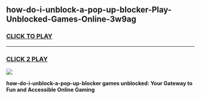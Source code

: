
## how-do-i-unblock-a-pop-up-blocker-Play-Unblocked-Games-Online-3w9ag
<h3>
<a href="https://premium76.site?title=how-do-i-unblock-a-pop-up-blocker&ref=25A">CLICK TO PLAY</a></h3>
<hr>

<h3>
<a href="https://premium76.site?title=how-do-i-unblock-a-pop-up-blocker&ref=25A">CLICK 2 PLAY</a>
  
</h3>

<a href="https://premium76.site?title=how-do-i-unblock-a-pop-up-blocker&ref=25A"><img src="https://clearcache.store/games.png"></a>


**how-do-i-unblock-a-pop-up-blocker games unblocked: Your Gateway to Fun and Accessible Online Gaming**
